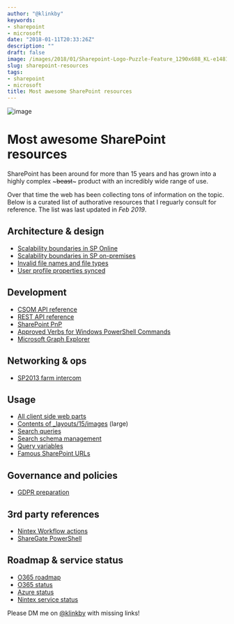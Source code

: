```yaml
---
author: "@klinkby"
keywords:
- sharepoint
- microsoft
date: "2018-01-11T20:33:26Z"
description: ""
draft: false
image: /images/2018/01/Sharepoint-Logo-Puzzle-Feature_1290x688_KL-e1481570115141.jpg
slug: sharepoint-resources
tags:
- sharepoint
- microsoft
title: Most awesome SharePoint resources
---
```

![image](/images/2018/01/Sharepoint-Logo-Puzzle-Feature_1290x688_KL-e1481570115141.jpg)
# Most awesome SharePoint resources

SharePoint has been around for more than 15 years and has grown into a highly complex ~~~beast~~~ product with an incredibly wide range of use.

Over that time the web has been collecting tons of information on the topic.
Below is a curated list of authorative resources that I reguarly consult for reference. The list was last updated in *Feb 2019*.

## Architecture & design

- [Scalability boundaries in SP Online](https://support.office.com/en-us/article/SharePoint-Online-limits-8f34ff47-b749-408b-abc0-b605e1f6d498)
- [Scalability boundaries in SP on-premises](https://technet.microsoft.com/library/cc262787.aspx)
- [Invalid file names and file types](https://support.office.com/en-us/article/Invalid-file-names-and-file-types-in-OneDrive-OneDrive-for-Business-and-SharePoint-64883a5d-228e-48f5-b3d2-eb39e07630fa)
- [User profile properties synced](https://support.microsoft.com/en-us/help/3168272/information-about-user-profile-synchronization-in-sharepoint-online)

## Development

- [CSOM API reference](https://msdn.microsoft.com/en-us/library/office/jj193041.aspx)
- [REST API reference](https://docs.microsoft.com/en-us/sharepoint/dev/apis/rest/get-to-know-the-sharepoint-rest-service)
- [SharePoint PnP](https://github.com/SharePoint/PnP)
- [Approved Verbs for Windows PowerShell Commands](https://docs.microsoft.com/en-us/powershell/developer/cmdlet/approved-verbs-for-windows-powershell-commands)
- [Microsoft Graph Explorer](https://developer.microsoft.com/en-us/graph/graph-explorer)

## Networking & ops

- [SP2013 farm intercom](https://blogs.msdn.microsoft.com/uksharepoint/2013/01/21/sharepoint-2013-ports-proxies-and-protocols-an-overview-of-farm-communications/)

## Usage

- [All client side web parts](https://wonderlaura.com/2016/10/17/new-modern-web-parts-full-list/)
- [Contents of _layouts/15/images](https://spxteam-public.sharepoint.com/images) (large)
- [Search queries](https://docs.microsoft.com/en-us/sharepoint/dev/general-development/building-search-queries-in-sharepoint)
- [Search schema management](https://technet.microsoft.com/en-us/library/jj219667.aspx)
- [Query variables](https://docs.microsoft.com/en-us/SharePoint/technical-reference/query-variables)
- [Famous SharePoint URLs](https://blogs.msdn.microsoft.com/how24/2013/05/23/famous-sharepoint-urls-locations/)

## Governance and policies

- [GDPR preparation](https://www.microsoft.com/en-gb/microsoft-365/blog/2018/04/16/preparing-for-a-new-era-in-privacy-regulation-with-the-microsoft-cloud/)

## 3rd party references

- [Nintex Workflow actions](https://help.nintex.com/en-US/O365/Default.htm#o365/O365WorkFlow/Actions.htm)
- [ShareGate PowerShell](https://support.share-gate.com/hc/en-us/categories/204661007-Powershell)

## Roadmap & service status

- [O365 roadmap](https://products.office.com/en-US/business/office-365-roadmap)
- [O365 status](https://status.office365.com/)
- [Azure status](https://azure.microsoft.com/en-us/status/)
- [Nintex service status](http://status.nintex.com/)

Please DM me on [@klinkby](https://twitter.com/klinkby) with missing links!
